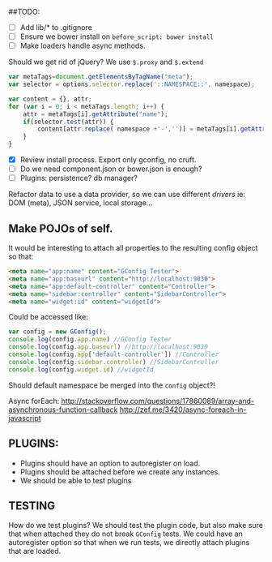 ##TODO:
- [ ] Add lib/* to .gitignore
- [ ] Ensure we bower install on `before_script: bower install`
- [ ] Make loaders handle async methods.

Should we get rid of jQuery?
We use `$.proxy` and `$.extend`

```javascript
var metaTags=document.getElementsByTagName("meta");
var selector = options.selector.replace('::NAMESPACE::', namespace);

var content = {}, attr;
for (var i = 0; i < metaTags.length; i++) {
    attr = metaTags[i].getAttribute("name");
    if(selector.test(attr)) {
        content[attr.replace( namespace +'-','')] = metaTags[i].getAttribute("content");
    }
}
```

- [x] Review install process. Export only gconfig, no cruft.
- [ ] Do we need component.json or bower.json is enough?
- [ ] Plugins: persistence? db manager? 

Refactor data to use a data provider, so we can use different _drivers_ ie: DOM (meta), JSON service, local storage...

## Make POJOs of self.
It would be interesting to attach all properties to the resulting config object so that:

```html
<meta name="app:name" content="GConfig Tester">
<meta name="app:baseurl" content="http://localhost:9030">
<meta name="app:default-controller" content="Controller">
<meta name="sidebar:controller" content="SidebarController">
<meta name="widget:id" content="widgetId">
```
Could be accessed like:

```javascript
var config = new GConfig();
console.log(config.app.name) //GConfig Tester
console.log(config.app.baseurl) //http://localhost:9030
console.log(config.app['default-controller']) //Controller
console.log(config.sidebar.controller) //SidebarController
console.log(config.widget.id) //widgetId
```

Should default namespace be merged into the `config` object?!


Async forEach:
http://stackoverflow.com/questions/17860089/array-and-asynchronous-function-callback
http://zef.me/3420/async-foreach-in-javascript

## PLUGINS:
- Plugins should have an option to autoregister on load.
- Plugins should be attached before we create any instances.
- We should be able to test plugins

## TESTING
How do we test plugins? We should test the plugin code, but also make sure that when attached they do not break `GConfig` tests.
We could have an autoregister option so that when we run tests, we directly attach plugins that are loaded.
